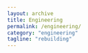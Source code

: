 ```yaml
---
layout: archive
title: Engineering
permalink: /engineering/
category: "engineering"
tagline: "rebuilding"
---
```

